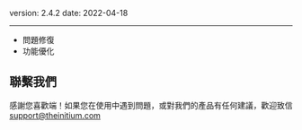 version: 2.4.2
date: 2022-04-18

---

- 問題修復
- 功能優化

## 聯繫我們

感謝您喜歡端！如果您在使用中遇到問題，或對我們的產品有任何建議，歡迎致信 [support@theinitium.com](mailto:support@theinitium.com)
